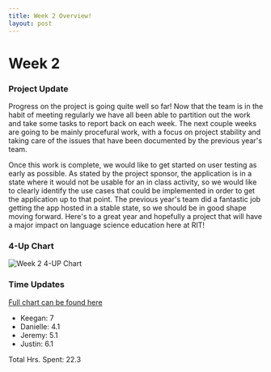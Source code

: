 ```yaml
---
title: Week 2 Overview!
layout: post
---
```


# Week 2

### Project Update
Progress on the project is going quite well so far! Now that the team is in the habit of meeting regularly we have all been able to
partition out the work and take some tasks to report back on each week. The next couple weeks are going to be mainly procefural work,
with a focus on project stability and taking care of the issues that have been documented by the previous year's team. 

Once this work is complete, we would like to get started on user testing as early as possible. As stated by the project
sponsor, the application is in a state where it would not be usable for an in class activity, so we would like to 
clearly identify the use cases that could be implemented in order to get the application up to that point. The
previous year's team did a fantastic job getting the app hosted in a stable state, so we should be in
good shape moving forward. Here's to a great year and hopefully a project that will have a major impact on
language science education here at RIT!

### 4-Up Chart
![Week 2 4-UP Chart]({{site.baseurl}}/images/week2-4up.png)

### Time Updates
[Full chart can be found here]({{site.baseurl}}/staticcontent/week2-timesheet.pdf)

* Keegan: 7
* Danielle: 4.1
* Jeremy: 5.1
* Justin: 6.1

Total Hrs. Spent: 22.3
